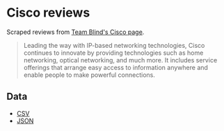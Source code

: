 # Cisco reviews

Scraped reviews from [Team Blind's Cisco page](https://www.teamblind.com/company/cisco/).

> Leading the way with IP-based networking technologies, Cisco continues to innovate by providing technologies such as home networking, optical networking, and much more. It includes service offerings that arrange easy access to information anywhere and enable people to make powerful connections.

## Data

- [CSV](cisco-data.csv)
- [JSON](cisco-data.json)

